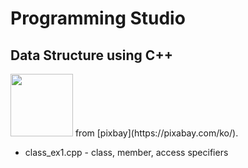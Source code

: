 # Programming Studio
## Data Structure using C++

<img src="https://cdn.pixabay.com/photo/2019/10/03/12/12/programmer-4523101_640.jpg" height="100">
from [pixbay](https://pixabay.com/ko/).

- class_ex1.cpp - class, member, access specifiers 
